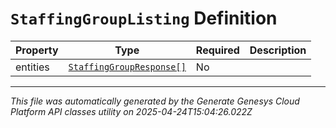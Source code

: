 # `StaffingGroupListing` Definition

| Property | Type | Required | Description |
|----------|------|----------|-------------|
| entities | [`StaffingGroupResponse[]`](staffinggroupresponse-definition.md) | No |  |

---

*This file was automatically generated by the Generate Genesys Cloud Platform API classes utility on 2025-04-24T15:04:26.022Z*